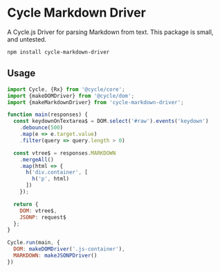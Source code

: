 # Cycle Markdown Driver

A Cycle.js Driver for parsing Markdown from text.
This package is small, and untested.

```
npm install cycle-markdown-driver
```

## Usage

```js
import Cycle, {Rx} from '@cycle/core';
import {makeDOMDriver} from '@cycle/dom';
import {makeMarkdownDriver} from 'cycle-markdown-driver';

function main(responses) {
  const keydownOnTextarea$ = DOM.select('#raw').events('keydown')
    .debounce(500)
    .map(e => e.target.value)
    .filter(query => query.length > 0)

  const vtree$ = responses.MARKDOWN
    .mergeAll()
    .map(html => {
      h('div.container', [
        h('p', html)
      ])
    });

  return {
    DOM: vtree$,
    JSONP: request$
  };
}

Cycle.run(main, {
  DOM: makeDOMDriver('.js-container'),
  MARKDOWN: makeJSONPDriver()
})
```
